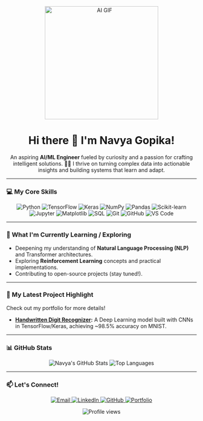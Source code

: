 <div align="center">
  <img src="https://assets.website-files.com/5f79599298317a7833215286/5fc5e7440409a27914f6e3c0_ai.gif" alt="AI GIF" width="300" />
</div>

<h1 align="center">Hi there 👋 I'm Navya Gopika!</h1>
<p align="center">
  An aspiring <strong>AI/ML Engineer</strong> fueled by curiosity and a passion for crafting intelligent solutions. 🧠✨
  I thrive on turning complex data into actionable insights and building systems that learn and adapt.
</p>

---

### 💻 My Core Skills

<p align="center">
  <img src="https://img.shields.io/badge/Python-3776AB?style=for-the-badge&logo=python&logoColor=white" alt="Python" />
  <img src="https://img.shields.io/badge/TensorFlow-FF6F00?style=for-the-badge&logo=tensorflow&logoColor=white" alt="TensorFlow" />
  <img src="https://img.shields.io/badge/Keras-D00000?style=for-the-badge&logo=keras&logoColor=white" alt="Keras" />
  <img src="https://img.shields.io/badge/NumPy-013243?style=for-the-badge&logo=numpy&logoColor=white" alt="NumPy" />
  <img src="https://img.shields.io/badge/Pandas-150458?style=for-the-badge&logo=pandas&logoColor=white" alt="Pandas" />
  <img src="https://img.shields.io/badge/Scikit--learn-F7931E?style=for-the-badge&logo=scikit-learn&logoColor=white" alt="Scikit-learn" />
  <img src="https://img.shields.io/badge/Jupyter-F37626?style=for-the-badge&logo=jupyter&logoColor=white" alt="Jupyter" />
  <img src="https://img.shields.io/badge/Matplotlib-11557C?style=for-the-badge&logo=matplotlib&logoColor=white" alt="Matplotlib" />
  <img src="https://img.shields.io/badge/SQL-4479A1?style=for-the-badge&logo=postgresql&logoColor=white" alt="SQL" />
  <img src="https://img.shields.io/badge/Git-F05032?style=for-the-badge&logo=git&logoColor=white" alt="Git" />
  <img src="https://img.shields.io/badge/GitHub-181717?style=for-the-badge&logo=github&logoColor=white" alt="GitHub" />
  <img src="https://img.shields.io/badge/VS%20Code-007ACC?style=for-the-badge&logo=visualstudiocode&logoColor=white" alt="VS Code" />
</p>

---

### 🌱 What I'm Currently Learning / Exploring

-   Deepening my understanding of **Natural Language Processing (NLP)** and Transformer architectures.
-   Exploring **Reinforcement Learning** concepts and practical implementations.
-   Contributing to open-source projects (stay tuned!).

---

### 🚀 My Latest Project Highlight

Check out my portfolio for more details!
-   **<a href="https://github.com/navya7003/Handwritten-Digit-Recognizer" target="_blank">Handwritten Digit Recognizer</a>:** A Deep Learning model built with CNNs in TensorFlow/Keras, achieving ~98.5% accuracy on MNIST.

---

### 📊 GitHub Stats

<div align="center">
  <img src="https://github-readme-stats.vercel.app/api?username=navya7003&show_icons=true&theme=radical&hide_border=true" alt="Navya's GitHub Stats" />
  <img src="https://github-readme-stats.vercel.app/api/top-langs/?username=navya7003&layout=compact&theme=radical&hide_border=true" alt="Top Languages" />
</div>

---

### 📫 Let's Connect!

<p align="center">
  <a href="mailto:navyagopika1@gmail.com">
    <img src="https://img.shields.io/badge/Email-D14836?style=for-the-badge&logo=gmail&logoColor=white" alt="Email" />
  </a>
  <a href="https://www.linkedin.com/in/navya-gopika-597a12300?utm_source=share&utm_campaign=share_via&utm_content=profile&utm_medium=android_app" target="_blank">
    <img src="https://img.shields.io/badge/LinkedIn-0077B5?style=for-the-badge&logo=linkedin&logoColor=white" alt="LinkedIn" />
  </a>
  <a href="https://github.com/navya7003" target="_blank">
    <img src="https://img.shields.io/badge/GitHub-100000?style=for-the-badge&logo=github&logoColor=white" alt="GitHub" />
  </a>
  <a href="https://navya7003.github.io/navya.github.io/" target="_blank">
    <img src="https://img.shields.io/badge/My%20Portfolio-blue?style=for-the-badge&logo=google-chrome&logoColor=white" alt="Portfolio" />
  </a>
</p>

<div align="center">
  <img src="https://komarev.com/ghpvc/?username=navya7003&color=blue" alt="Profile views" />
</div>
